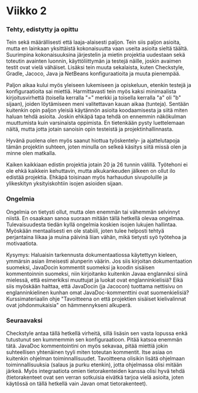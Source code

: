 # Viikko 2

### Tehty, edistytty ja opittu
Tein sekä määrällisesti että laaja-alaisesti paljon. Tein siis paljon asioita, mutta en lainkaan yksittäistä kokonaisuutta vaan useita asioita sieltä täältä. Suurimpina kokonaisuuksina järjestelin ja mietin projektia uudestaan sekä toteutin avainten luonnin, käyttöliittymän ja testejä näille, joskin avaimen testit ovat vielä vähäiset. Lisäksi tein muuta sekalaista, kuten Checkstyle, Gradle, Jacoco, Java ja NetBeans konfiguraatioita ja muuta pienempää.

Paljon aikaa kului myös yleiseen lukemiseen ja opiskeluun, etenkin testejä ja konfiguraatioita sai miettiä. Harmittavasti tein myös kaksi minimaalista kirjoitusvirhettä (toisella kerralla "=" merkki ja toisella kerralla "a" oli "b" sijaan), joiden löytämiseen meni valitettavan kauan aikaa (tunteja). Sentään kuitenkin opin paljon yleisiä käytännön asioita koodaamisesta ja siitä miten haluan tehdä asioita. Joskin ehkäpä tapa tehdä on ennemmin näkökulman muuttumista kuin varsinaista oppimista. En tietenkään pysty luettelemaan näitä, mutta jotta jotain sanoisin opin testeistä ja projektinhallinnasta.

Hyvänä puolena olen myös saanut hiottua työskentely- ja ajattelutapoja tämän projektin suhteen, joten minulla on selkeä käsitys siitä missä olen ja minne olen matkalla.

Kaiken kaikkiaan edistin projektia jotain 20 ja 26 tunnin välillä. Työtehoni ei ole ehkä kaikkein kehuttavin, mutta alkukankeuden jälkeen on ollut ilo edistää projektia. Ehkäpä toisinaan myös harhaudun sivupoluille ja ylikeskityn yksityiskohtiin isojen asioiden sijaan.

### Ongelmia
Ongelmia on tietysti ollut, mutta olen enemmän tai vähemmän selvinnyt niistä. En osaakaan sanoa suoraan mitään tällä hetkellä olevaa ongelmaa. Tulevaisuudesta tiedän kyllä ongelmia koskien isojen lukujen hallintaa. Myöskään mentaalisesti en ole stabiili, joten tulee helposti tehtyä perjantaina liikaa ja muina päivinä liian vähän, mikä tietysti syö työtehoa ja motivaatiota.

Kysymys:
Haluaisin tarkennusta dokumentaatiossa käytettyyn kieleen, ymmärsin asian ilmeisesti alunperin väärin. Jos siis kirjoitan dokumentaation suomeksi, JavaDocin kommentit suomeksi ja koodin sisäisen kommentoinnin suomeksi, niin kirjoitanko kuitenkin Javaa englanniksi siinä mielessä, että esimerkiksi muuttujat ja luokat ovat englanninkielisiä? Eikä siis myöskään haittaa, että JavaDocin (ja Jacocon) tuottama nettisivu on englanninkielinen kunhan omat JavaDoc-kommenttini ovat suomenkielisiä? Kurssimateriaalin ohje "Tavoitteena on että projektien sisäiset kielivalinnat ovat johdonmukaisia" on hämmennykseni alkuperä.

### Seuraavaksi
Checkstyle antaa tällä hetkellä virheitä, sillä lisäsin sen vasta lopussa enkä tutustunut sen kummemmin sen konfiguraatioon. Pitää katsoa enemmän tätä. JavaDoc kommentointini on myös sekavaa, pitää miettiä jokin suhteellisen yhtenäinen tyyli miten toteutan kommentit. Itse asiaa on kuitenkin ohjelman toiminnallisuudet. Tavoitteena olisikin lisätä ohjelmaan toiminnallisuuksia (salaus ja purku etenkin), jotta ohjelmassa olisi mitään järkeä. Myös integraatiota omien tietorakenteiden kanssa olisi hyvä tehdä (tietorakenteet ovat sen verran sotkuisia eivätkä tarjoa vielä asioita, joten käytössä on tällä hetkellä vain Javan omat tietorakenteet).